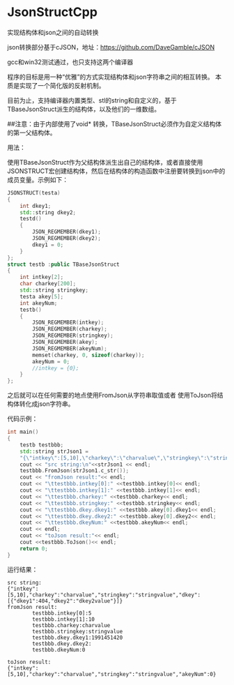 # JsonStructCpp
实现结构体和json之间的自动转换

json转换部分基于cJSON，地址：https://github.com/DaveGamble/cJSON

gcc和win32测试通过，也只支持这两个编译器

程序的目标是用一种“优雅”的方式实现结构体和json字符串之间的相互转换。
本质是实现了一个简化版的反射机制。

目前为止，支持编译器内置类型、stl的string和自定义的，基于
TBaseJsonStruct派生的结构体，以及他们的一维数组。

##注意：由于内部使用了void* 转换，TBaseJsonStruct必须作为自定义结构体
的第一父结构体。

用法：

使用TBaseJsonStruct作为父结构体派生出自己的结构体，或者直接使用
JSONSTRUCT宏创建结构体，然后在结构体的构造函数中注册要转换到json中的
成员变量。示例如下：
```cpp
JSONSTRUCT(testa)
{
    int dkey1;
    std::string dkey2;
    testd()
    {
        JSON_REGMEMBER(dkey1);
        JSON_REGMEMBER(dkey2);
        dkey1 = 0;
    }
};
struct testb :public TBaseJsonStruct
{
    int intkey[2];
    char charkey[200];
    std::string stringkey;
    testa akey[5];
    int akeyNum;
    testb()
    {
        JSON_REGMEMBER(intkey);
        JSON_REGMEMBER(charkey);
        JSON_REGMEMBER(stringkey);
        JSON_REGMEMBER(akey);
        JSON_REGMEMBER(akeyNum);
        memset(charkey, 0, sizeof(charkey));
        akeyNum = 0;
        //intkey = {0};
    }
};
```

之后就可以在任何需要的地点使用FromJson从字符串取值或者
使用ToJson将结构体转化成json字符串。

代码示例：

```cpp
int main()
{
    testb testbbb;
    std::string strJson1 = 
    "{\"intkey\":[5,10],\"charkey\":\"charvalue\",\"stringkey\":\"stringvalue\",\"dkey\":[{\"dkey1\":404,\"dkey2\":\"dkey2value\"}]}";
    cout << "src string:\n"<<strJson1 << endl;
    testbbb.FromJson(strJson1.c_str());
    cout << "fromJson result:"<< endl;
    cout << "\ttestbbb.intkey[0]:" <<testbbb.intkey[0]<< endl;
    cout << "\ttestbbb.intkey[1]:" <<testbbb.intkey[1]<< endl;
    cout << "\ttestbbb.charkey:" <<testbbb.charkey<< endl;
    cout << "\ttestbbb.stringkey:" <<testbbb.stringkey<< endl;
    cout << "\ttestbbb.dkey.dkey1:" <<testbbb.akey[0].dkey1<< endl;
    cout << "\ttestbbb.dkey.dkey2:" <<testbbb.akey[0].dkey2<< endl;
    cout << "\ttestbbb.dkeyNum:" <<testbbb.akeyNum<< endl;
    cout << endl;
    cout << "toJson result:"<< endl;
    cout <<testbbb.ToJson()<< endl;
    return 0;
}
```

运行结果：

```
src string:
{"intkey":[5,10],"charkey":"charvalue","stringkey":"stringvalue","dkey":[{"dkey1":404,"dkey2":"dkey2value"}]}
fromJson result:
        testbbb.intkey[0]:5
        testbbb.intkey[1]:10
        testbbb.charkey:charvalue
        testbbb.stringkey:stringvalue
        testbbb.dkey.dkey1:1991451420
        testbbb.dkey.dkey2:
        testbbb.dkeyNum:0

toJson result:
{"intkey":[5,10],"charkey":"charvalue","stringkey":"stringvalue","akeyNum":0}
```
